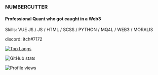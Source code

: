 ### NUMBERCUTTER
#### Professional Quant who got caught in a Web3



Skills: VUE JS / JS / HTML / SCSS / PYTHON / MQ4L / WEB3 / MORALIS

discord: itch#7172 



[![Top Langs](https://github-readme-stats.vercel.app/api/top-langs/?username=numbercutter)](https://github.com/anuraghazra/github-readme-stats)

![GitHub stats](https://github-readme-stats.vercel.app/api?username=numbercutter&show_icons=true)  

![Profile views](https://gpvc.arturio.dev/numbercutter)  
